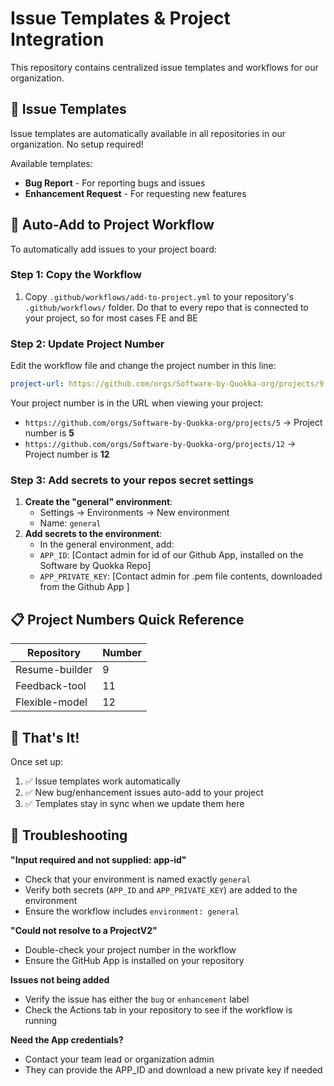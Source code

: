 # Issue Templates & Project Integration

This repository contains centralized issue templates and workflows for our organization.

## 🎯 Issue Templates

Issue templates are automatically available in all repositories in our organization. No setup required!

Available templates:
- **Bug Report** - For reporting bugs and issues
- **Enhancement Request** - For requesting new features

## 🔄 Auto-Add to Project Workflow

To automatically add issues to your project board:

### Step 1: Copy the Workflow
1. Copy `.github/workflows/add-to-project.yml` to your repository's `.github/workflows/` folder. Do that to every repo that is connected to your project, so for most cases FE and BE

### Step 2: Update Project Number
Edit the workflow file and change the project number in this line:
```yaml
project-url: https://github.com/orgs/Software-by-Quokka-org/projects/9
```
Your project number is in the URL when viewing your project:
- `https://github.com/orgs/Software-by-Quokka-org/projects/5` → Project number is **5**
- `https://github.com/orgs/Software-by-Quokka-org/projects/12` → Project number is **12**

### Step 3: Add secrets to your repos secret settings
1. **Create the "general" environment**:
   - Settings → Environments → New environment
   - Name: `general`
2. **Add secrets to the environment**:
   - In the general environment, add:
   - `APP_ID`: [Contact admin for id of our Github App, installed on the Software by Quokka Repo]
   - `APP_PRIVATE_KEY`: [Contact admin for .pem file contents, downloaded from the Github App ]

## 📋 Project Numbers Quick Reference

| Repository | Number |
|------------|---------|
| Resume-builder | 9 |
| Feedback-tool | 11 |
| Flexible-model | 12 |

## 🎉 That's It!

Once set up:
1. ✅ Issue templates work automatically
2. ✅ New bug/enhancement issues auto-add to your project
3. ✅ Templates stay in sync when we update them here

## 🔧 Troubleshooting

**"Input required and not supplied: app-id"**
- Check that your environment is named exactly `general`
- Verify both secrets (`APP_ID` and `APP_PRIVATE_KEY`) are added to the environment
- Ensure the workflow includes `environment: general`

**"Could not resolve to a ProjectV2"**
- Double-check your project number in the workflow
- Ensure the GitHub App is installed on your repository

**Issues not being added**
- Verify the issue has either the `bug` or `enhancement` label
- Check the Actions tab in your repository to see if the workflow is running

**Need the App credentials?**
- Contact your team lead or organization admin
- They can provide the APP_ID and download a new private key if needed